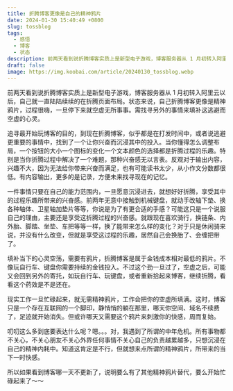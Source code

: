 ```yaml
---
title: 折腾博客更像是自己的精神鸦片
date: 2024-01-30 15:40:49 +0800
slug: tossblog
tags:
  - 感悟
  - 博客
  - 状态
description: 前两天看到说折腾博客实质上是新型电子游戏，博客服务器从 1 月初转入阿里云以后，自己就一直陆陆续续的在折腾页面布局。状态来说，自己折腾博客更像是精神鸦片，过程很嗨，一旦停下来就空虚无所事事。需找寻另外的事情来填补这逃避而空虚的心灵。
draft: false
image: https://img.koobai.com/article/20240130_tossblog.webp
---
```

前两天看到说折腾博客实质上是新型电子游戏，博客服务器从 1 月初转入阿里云以后，自己就一直陆陆续续的在折腾页面布局。状态来说，自己折腾博客更像是精神鸦片，过程很嗨，一旦停下来就空虚无所事事。需找寻另外的事情来填补这逃避而空虚的心灵。

追寻最开始玩博客的目的，到现在折腾博客，似乎都是在打发时间中，或者说逃避更重要的事情中，找到了一个让你兴奋而沉浸其中的投入。当你懂得怎么调整布局，一个按钮的大小一个图标的变化一个文本颜色的选择都是折腾过程的乐趣。特别是当你折腾过程中解决了一个难题，那种兴奋感无以言表。反观对于输出内容，兴趣不大，因为无法给你带来兴奋而满足，也有可能读书太少，从小作文分数都很低。有内容输出，更多的是记录，方便未来找寻现在的记忆。

一件事情只要在自己的能力范围内，一旦愿意沉浸进去，就想好好折腾，享受其中的过程乐趣所带来的兴奋感。前两年无意中接触到机械键盘，就动手改轴下垫、换各种轴体、卫星轴加垫片等等，你说是为了有更合适的手感？可能这只是一个说服自己的理由，主要还是享受这折腾过程的兴奋感。就跟现在喜欢骑行，换链条、内外胎、脚踏、坐垫、车把等等一样，换了能带来怎么样的变化？对于只是休闲骑来说，并没有什么改变，但就是享受这过程的乐趣，居然自己会换胎了、会缠把带了。

填补当下的心灵空荡，需要有鸦片，折腾博客是属于金钱成本相对最低的鸦片。不像玩自行车、键盘你需要持续的金钱投入。不过这个劲一旦过了，空虚之后，可能又会回到另外的寄托，如玩自行车、玩键盘，或者重新拾起来博客，继续折腾，看看这个药效是不是还在。

现实工作一旦忙碌起来，就无需精神鸦片，工作会把你的空虚所填满。这时，博客只是一个存在互联网的一个脚印，静悄悄的躺在那里，哪天你空间、域名不续费了，足迹就开始消失。但或许哪天又需要这个鸦片来刺激你的快感，周而复始。

叨叨这么多到底要表达什么呢？嗯。。。对，我遇到了所谓的中年危机。所有事物都不关心，不关心朋友不关心外界任何事情不关心自己的负责越累越多，只想沉浸在自己的精神内耗中。知道这肯定是不行，但就想来点所谓的精神鸦片，所带来的当下一时快感。

所以如果看到博客哪一天不更新了，说明要么有了其他精神鸦片替代，要么开始忙碌起来了～～
